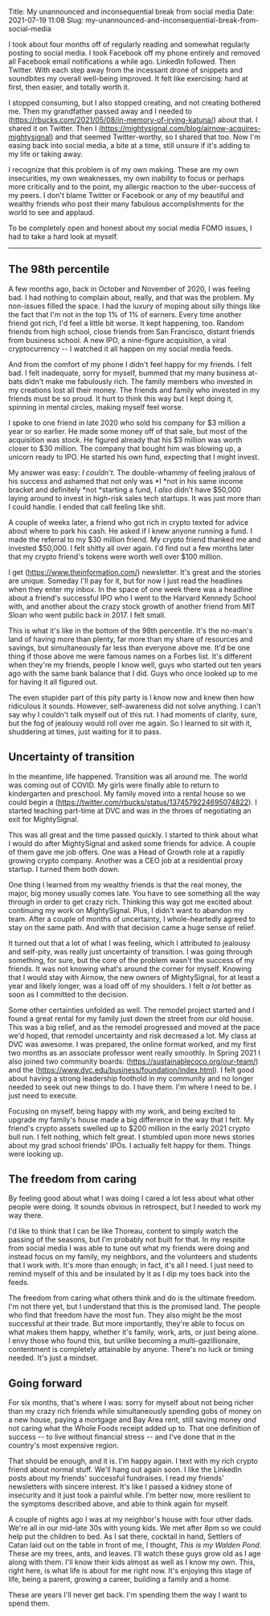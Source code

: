 Title: My unannounced and inconsequential break from social media
Date: 2021-07-19 11:08
Slug: my-unannounced-and-inconsequential-break-from-social-media

I took about four months off of regularly reading and somewhat regularly posting to social media. I took Facebook off my phone entirely and removed all Facebook email notifications a while ago. LinkedIn followed. Then Twitter. With each step away from the incessant drone of snippets and soundbites my overall well-being improved. It felt like exercising: hard at first, then easier, and totally worth it. 

I stopped consuming, but I also stopped creating, and not creating bothered me. Then my grandfather passed away and I needed to (https://rbucks.com/2021/05/08/in-memory-of-irving-katuna/) about that. I shared it on Twitter. Then I (https://mightysignal.com/blog/airnow-acquires-mightysignal) and that seemed Twitter-worthy, so I shared that too. Now I'm easing back into social media, a bite at a time, still unsure if it's adding to my life or taking away. 

I recognize that this problem is of my own making. These are my own insecurities, my own weaknesses, my own inability to focus or perhaps more critically and to the point, my allergic reaction to the uber-success of my peers. I don't blame Twitter or Facebook or any of my beautiful and wealthy friends who post their many fabulous accomplishments for the world to see and applaud. 

To be completely open and honest about my social media FOMO issues, I had to take a hard look at myself. 

---

## The 98th percentile

A few months ago, back in October and November of 2020, I was feeling bad. I had nothing to complain about, really, and that was the problem. My non-issues filled the space. I had the luxury of moping about silly things like the fact that I'm not in the top 1% of 1% of earners. Every time another friend got rich, I'd feel a little bit worse. It kept happening, too. Random friends from high school, close friends from San Francisco, distant friends from business school. A new IPO, a nine-figure acquisition, a viral cryptocurrency -- I watched it all happen on my social media feeds.  

And from the comfort of my phone I didn't feel happy for my friends. I felt bad. I felt inadequate, sorry for myself, bummed that my many business at-bats didn't make me fabulously rich. The family members who invested in my creations lost all their money. The friends and family who invested in my friends must be so proud. It hurt to think this way but I kept doing it, spinning in mental circles, making myself feel worse.

I spoke to one friend in late 2020 who sold his company for $3 million a year or so earlier. He made some money off of that sale, but most of the acquisition was stock. He figured already that his $3 million was worth closer to $30 million. The company that bought him was blowing up, a unicorn ready to IPO. He started his own fund, expecting that I might invest. 

My answer was easy: *I couldn't*. The double-whammy of feeling jealous of his success and ashamed that not only was *I *not in his same income bracket and definitely *not *starting a fund, I *also* didn't have $50,000 laying around to invest in high-risk sales tech startups. It was just more than I could handle. I ended that call feeling like shit. 

A couple of weeks later, a friend who got rich in crypto texted for advice about where to park his cash. He asked if I knew anyone running a fund. I made the referral to my $30 million friend. My crypto friend thanked me and invested $50,000. I felt shitty all over again. I'd find out a few months later that my crypto friend's tokens were worth well over $100 million. 

I get (https://www.theinformation.com/) newsletter. It's great and the stories are unique. Someday I'll pay for it, but for now I just read the headlines when they enter my inbox. In the space of one week there was a headline about a friend's successful IPO who I went to the Harvard Kennedy School with, and another about the crazy stock growth of another friend from MIT Sloan who went public back in 2017. I felt small. 

This is what it's like in the bottom of the 98th percentile. It's the no-man's land of having more than plenty, far more than my share of resources and savings, but simultaneously far less than everyone above me. It'd be one thing if those above me were famous names on a Forbes list. It's different when they're my friends, people I know well, guys who started out ten years ago with the same bank balance that I did. Guys who once looked up to me for having it all figured out. 

The even stupider part of this pity party is I know now and knew then how ridiculous it sounds. However, self-awareness did not solve anything. I can't say why I couldn't talk myself out of this rut. I had moments of clarity, sure, but the fog of jealousy would roll over me again. So I learned to sit with it, shuddering at times, just waiting for it to pass. 

## Uncertainty of transition

In the meantime, life happened. Transition was all around me. The world was coming out of COVID. My girls were finally able to return to kindergarten and preschool. My family moved into a rental house so we could begin a (https://twitter.com/rbucks/status/1374579224695074822). I started teaching part-time at DVC and was in the throes of negotiating an exit for MightySignal.  

This was all great and the time passed quickly. I started to think about what I would do after MightySignal and asked some friends for advice. A couple of them gave me job offers. One was a Head of Growth role at a rapidly growing crypto company. Another was a CEO job at a residential proxy startup. I turned them both down. 

One thing I learned from my wealthy friends is that the real money, the major, big money usually comes late. You have to see something all the way through in order to get crazy rich. Thinking this way got me excited about continuing my work on MightySignal. Plus, I didn't want to abandon my team. After a couple of months of uncertainty, I whole-heartedly agreed to stay on the same path. And with that decision came a huge sense of relief.

It turned out that a lot of what I was feeling, which I attributed to jealousy and self-pity, was really just uncertainty of transition. I was going through something, for sure, but the core of the problem wasn't the success of my friends. It was not knowing what's around the corner for myself. Knowing that I would stay with Airnow, the new owners of MightySignal, for at least a year and likely longer, was a load off of my shoulders.  I felt *a lot* better as soon as I committed to the decision.

Some other certainties unfolded as well. The remodel project started and I found a great rental for my family just down the street from our old house. This was a big relief, and as the remodel progressed and moved at the pace we'd hoped, that remodel uncertainty and risk decreased a lot. My class at DVC was awesome. I was prepared, the online format worked, and my first two months as an associate professor went really smoothly. In Spring 2021 I also joined two community boards: (https://sustainablecoco.org/our-team/) and the (https://www.dvc.edu/business/foundation/index.html). I felt good about having a strong leadership foothold in my community and no longer needed to seek out new things to do. I have them. I'm where I need to be. I just need to execute. 

Focusing on myself, being happy with my work, and being excited to upgrade my family's house made a big difference in the way that I felt. My friend's crypto assets swelled up to $200 million in the early 2021 crypto bull run. I felt nothing, which felt great. I stumbled upon more news stories about my grad school friends' IPOs. I actually felt happy for them. Things were looking up. 

## The freedom from caring

By feeling good about what I was doing I cared a lot less about what other people were doing. It sounds obvious in retrospect, but I needed to work my way there. 

I'd like to think that I can be like Thoreau, content to simply watch the passing of the seasons, but I'm probably not built for that. In my respite from social media I was able to tune out what my friends were doing and instead focus on my family, my neighbors, and the volunteers and students that I work with. It's more than enough; in fact, it's all I need. I just need to remind myself of this and be insulated by it as I dip my toes back into the feeds. 

The freedom from caring what others think and do is the ultimate freedom. I'm not there yet, but I understand that this is the promised land. The people who find that freedom have the most fun. They also might be the most successful at their trade. But more importantly, they're able to focus on what makes them happy, whether it's family, work, arts, or just being alone. I envy those who found this, but unlike becoming a multi-gazillionaire, contentment is completely attainable by anyone. There's no luck or timing needed. It's just a mindset. 

## Going forward

For six months, that's where I was: sorry for myself about not being richer than my crazy rich friends while simultaneously spending gobs of money on a new house, paying a mortgage and Bay Area rent, still saving money *and* not caring what the Whole Foods receipt added up to. That one definition of success -- to live without financial stress -- and I've done that in the country's most expensive region. 

That should be enough, and it is. I'm happy again. I text with my rich crypto friend about normal stuff. We'll hang out again soon. I like the LinkedIn posts about my friends' successful fundraises. I read my friends' newsletters with sincere interest. It's like I passed a kidney stone of insecurity and it just took a painful while. I'm better now, more resilient to the symptoms described above, and able to think again for myself. 

A couple of nights ago I was at my neighbor's house with four other dads. We're all in our mid-late 30s with young kids. We met after 8pm so we could help put the children to bed. As I sat there, cocktail in hand, Settlers of Catan laid out on the table in front of me, I thought, *This is my Walden Pond*. These are my trees, ants, and leaves. I'll watch these guys grow old as I age along with them. I'll know their kids almost as well as I know my own. This, right here, is what life is about for me right now. It's enjoying this stage of life, being a parent, growing a career, building a family and a home. 

These are years I'll never get back. I'm spending them the way I want to spend them.